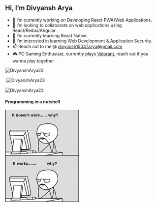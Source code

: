 ## Hi, I’m Divyansh Arya

- 🔭 I’m currently working on Developing React PWA/Web Applications.
- 👯 I’m looking to collaborate on web applications using React/Redux/Angular.
- 🌱 I’m currently learning React Native.
- 👀 I’m interested in learning Web Development & Application Security.
- 📫 Reach out to me @ divyansh15047arya@gmail.com
- 🎮 PC Gaming Enthusiast, currently plays [Valorant](https://playvalorant.com/), reach out if you wanna play together



<p align="left"><img src="https://komarev.com/ghpvc/?username=DivyanshArya23" alt="DivyanshArya23"/> </p>
<p>&nbsp;<img align="center" src="https://github-readme-stats.vercel.app/api?username=DivyanshArya23&show_icons=true&locale=en" alt="DivyanshArya23" /></p>
<p><img align="center" src="https://github-readme-streak-stats.herokuapp.com/?user=DivyanshArya23&" alt="DivyanshArya23" /></p>


#### Programming in a nutshell

![meme](https://github.com/DivyanshArya23/DivyanshArya23/blob/main/images/coding%20meme.jpg)

<!---
DivyanshArya23/DivyanshArya23 is a ✨ special ✨ repository because its `README.md` (this file) appears on your GitHub profile.
You can click the Preview link to take a look at your changes.
--->
